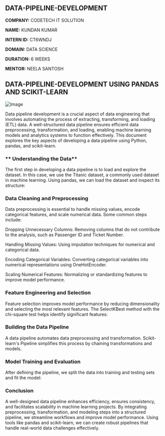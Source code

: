 ## DATA-PIPELINE-DEVELOPMENT

**COMPANY:** CODETECH IT SOLUTION

**NAME:** KUNDAN KUMAR

**INTERN ID:** CT6WNDJ

**DOMAIN:** DATA SCIENCE

**DURATION:** 6 WEEKS

**MENTOR:** NEELA SANTOSH

## DATA-PIPELINE-DEVELOPMENT USING PANDAS AND SCIKIT-LEARN

![Image](https://github.com/user-attachments/assets/79d17985-90dc-404d-ae95-9ab41edb5fd6)

Data pipeline development is a crucial aspect of data engineering that involves automating the process of extracting, transforming, and loading (ETL) data. A well-structured data pipeline ensures efficient data preprocessing, transformation, and loading, enabling machine learning models and analytics systems to function effectively. This document explores the key aspects of developing a data pipeline using Python, pandas, and scikit-learn.

### ** Understanding the Data**

The first step in developing a data pipeline is to load and explore the dataset. In this case, we use the Titanic dataset, a commonly used dataset in machine learning. Using pandas, we can load the dataset and inspect its structure:

### **Data Cleaning and Preprocessing**

Data preprocessing is essential to handle missing values, encode categorical features, and scale numerical data. Some common steps include:

Dropping Unnecessary Columns: Removing columns that do not contribute to the analysis, such as Passenger ID and Ticket Number.

Handling Missing Values: Using imputation techniques for numerical and categorical data.

Encoding Categorical Variables: Converting categorical variables into numerical representations using OneHotEncoder.

Scaling Numerical Features: Normalizing or standardizing features to improve model performance.

### **Feature Engineering and Selection**

Feature selection improves model performance by reducing dimensionality and selecting the most relevant features. The SelectKBest method with the chi-square test helps identify significant features:

### **Building the Data Pipeline**

A data pipeline automates data preprocessing and transformation. Scikit-learn's Pipeline simplifies this process by chaining transformations and models.

### **Model Training and Evaluation**

After defining the pipeline, we split the data into training and testing sets and fit the model:

### **Conclusion**

A well-designed data pipeline enhances efficiency, ensures consistency, and facilitates scalability in machine learning projects. By integrating preprocessing, transformation, and modeling steps into a structured pipeline, we streamline workflows and improve model performance. Using tools like pandas and scikit-learn, we can create robust pipelines that handle real-world data challenges effectively.
